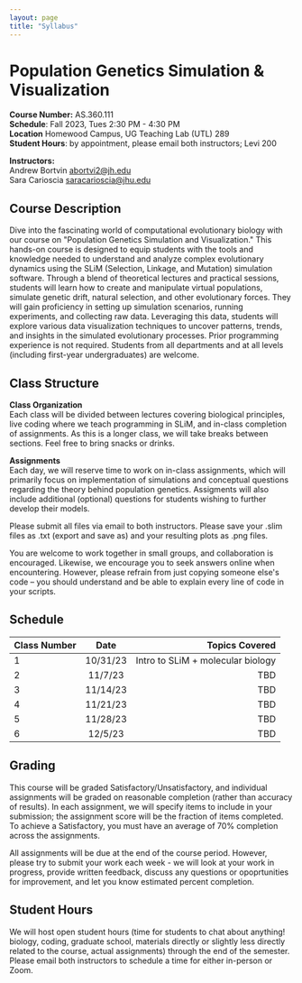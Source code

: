 ```yaml
---
layout: page
title: "Syllabus"
---
```


# Population Genetics Simulation & Visualization

**Course Number:** AS.360.111 <br> 
**Schedule**: Fall 2023, Tues 2:30 PM - 4:30 PM <br> 
**Location** Homewood Campus, UG Teaching Lab (UTL) 289 <br> 
**Student Hours**: by appointment, please email both instructors; Levi 200 <br> 

**Instructors:** <br> 
Andrew Bortvin  [abortvi2@jh.edu](mailto:abortvi2@jh.edu)<br> 
Sara Carioscia  [saracarioscia@jhu.edu](mailto:Saracarioscia@jhu.edu)


## Course Description

Dive into the fascinating world of computational evolutionary biology with our course on "Population Genetics Simulation and Visualization." This hands-on course is designed to equip students with the tools and knowledge needed to understand and analyze complex evolutionary dynamics using the SLiM (Selection, Linkage, and Mutation) simulation software. Through a blend of theoretical lectures and practical sessions, students will learn how to create and manipulate virtual populations, simulate genetic drift, natural selection, and other evolutionary forces. They will gain proficiency in setting up simulation scenarios, running experiments, and collecting raw data. Leveraging this data, students will explore various data visualization techniques to uncover patterns, trends, and insights in the simulated evolutionary processes. Prior programming experience is not required. Students from all departments and at all levels (including first-year undergraduates) are welcome.

## Class Structure

**Class Organization** <br>
Each class will be divided between lectures covering biological principles, live coding where we teach programming in SLiM, and in-class completion of assignments. As this is a longer class, we will take breaks between sections. Feel free to bring snacks or drinks. 

**Assignments** <br>
Each day, we will reserve time to work on in-class assignments, which will primarily focus on implementation of simulations and conceptual questions regarding the theory behind population genetics. Assigments will also include additional (optional) questions for students wishing to further develop their models. 

Please submit all files via email to both instructors. Please save your .slim files as .txt (export and save as) and your resulting plots as .png files. 

You are welcome to work together in small groups, and collaboration is encouraged. Likewise, we encourage you to seek answers online when encountering. However, please refrain from just copying someone else's code – you should understand and be able to explain every line of code in your scripts. 

## Schedule 

| Class Number | Date       | Topics Covered  |
| :---        |    :----:   |          ---: |
| 1           | 10/31/23    | Intro to SLiM + molecular biology |
| 2           | 11/7/23     | TBD  |
| 3           | 11/14/23    | TBD  |
| 4           | 11/21/23    | TBD  |
| 5           | 11/28/23    | TBD  |
| 6           | 12/5/23     | TBD  |

## Grading

This course will be graded Satisfactory/Unsatisfactory, and individual assignments will be graded on reasonable completion (rather than accuracy of results). In each assignment, we will specify items to include in your submission; the assignment score will be the fraction of items completed. To achieve a Satisfactory, you must have an average of 70% completion across the assignments.  

All assignments will be due at the end of the course period. However, please try to submit your work each week - we will look at your work in progress, provide written feedback, discuss any questions or opoprtunities for improvement, and let you know estimated percent completion. 

## Student Hours

We will host open student hours (time for students to chat about anything! biology, coding, graduate school, materials directly or slightly less directly related to the course, actual assignments) through the end of the semester. Please email both instructors to schedule a time for either in-person or Zoom. 
